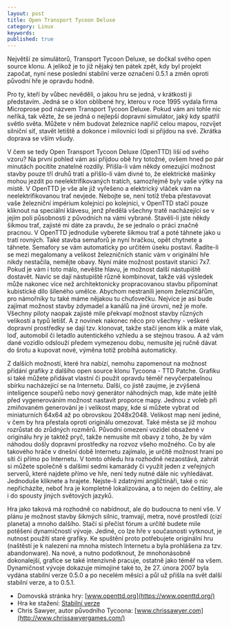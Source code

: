 ```yaml
---
layout: post
title: Open Transport Tycoon Deluxe
category: Linux
keywords:
published: true
---
```


Největší ze simulátorů, Transport Tycoon Deluxe, se dočkal svého open source klonu. A jelikož je to již nějaký ten pátek zpět, kdy byl projekt započat, nyní nese poslední stabilní verze označení 0.5.1 a změn oproti původní hře je opravdu hodně.

Pro ty, kteří by vůbec nevěděli, o jakou hru se jedná, v krátkosti ji představím. Jedná se o klon oblíbené hry, kterou v roce 1995 vydala firma Microprose pod názvem Transport Tycoon Deluxe. Pokud vám ani tohle nic neříká, tak vězte, že se jedná o nejlepší dopravní simulátor, jaký kdy spatřil světlo světa. Můžete v něm budovat železnice napříč celou mapou, rozvíjet silniční síť, stavět letiště a dokonce i milovníci lodí si přijdou na své. Zkrátka doprava se vším všudy.

V čem se tedy Open Transport Tycoon Deluxe (OpenTTD) liší od svého vzoru? Na první pohled vám asi přijdou obě hry totožné, ovšem hned po pár minutách pocítíte znatelné rozdíly. Přišla-li vám někdy omezující možnost stavby pouze tří druhů tratí a přišlo-li vám divné to, že elektrické mašinky mohou jezdit po neelektrifikovaných tratích, samozřejmě byly vaše výtky na místě. V OpenTTD je vše ale již vyřešeno a elektrický vláček vám na neelektrifikovanou trať nevjede. Nebojte se, není totiž třeba přestavovat vaše železniční impérium kolejnici po kolejnici, v OpenTTD stačí pouze kliknout na speciální klávesu, jenž předělá všechny tratě nacházející se v jejím poli působnosti z původních na vámi vybrané. Stavěli-li jste někdy šikmou trať, zajisté mi dáte za pravdu, že se jednalo o práci značně pracnou. V OpenTTD jednoduše vyberete šikmou trať a poté táhnete jako u tratí rovných. Také stavba semaforů je nyní hračkou, opět chytnete a táhnete. Semafory se vám automaticky po určitém úseku postaví. Řadíte-li se mezi megalomany a velikost železničních stanic vám v originální hře nikdy nestačila, nemějte obavy. Nyní máte možnost postavit stanici 7x7. Pokud je vám i toto málo, nevěšte hlavu, je možnost další nástupiště dostavět. Navíc se dají nástupiště různě kombinovat, takže váš výsledek může nakonec více než architektonicky propracovanou stavbu připomínat kubistické dílo šíleného umělce. Abychom nestranili jenom železničářům, pro námořníky tu také máme nějakou tu chuťovečku. Nejvíce je asi bude zajímat možnost stavby zdymadel a kanálů na jiné úrovni, než je moře. Všechny piloty naopak zajisté mile překvapí možnost stavby různých velikostí a typů letišť. A z novinek nakonec něco pro všechny - veškeré dopravní prostředky se dají tzv. klonovat, takže stačí jenom klik a máte vlak, loď, automobil či letadlo autentického vzhledu a se stejnou trasou. A až vám dané vozidlo odslouží předem vymezenou dobu, nemusíte jej ručně dávat do šrotu a kupovat nové, výměna totiž probíhá automaticky.

Z dalších možností, které hra nabízí, nemohu zapomenout na možnost přidání grafiky z dalšího open source klonu Tycoona - TTD Patche. Grafiku si také můžete přidávat vlastní či použít opravdu téměř nevyčerpatelnou sbírku nacházející se na Internetu. Další, co jistě zaujme, je zvýšená inteligence soupeřů nebo nový generátor náhodných map, kde máte ještě před vygenerováním možnost nastavit proporce mapy. Jednou z voleb při zmiňovaném generování je i velikost mapy, kde si můžete vybrat od miniaturních 64x64 až po obrovskou 2048x2048. Velikost map není jediné, v čem by hra přestala oproti originálu omezovat. Také města se již mohou rozrůstat do zrůdných rozměrů. Původní omezení vozidel obsažené v originálu hry je taktéž pryč, takže nemusíte mít obavy z toho, že by vám náhodou došly dopravní prostředky na rozvoz všeho možného. Co by ale takového hráče v dnešní době Internetu zajímalo, je určitě možnost hraní po síti či přímo po Internetu. V tomto ohledu hra rozhodně nezaostává, zahrát si můžete společně s dalšími sedmi kamarády či využít jeden z veřejných serverů, které najdete přímo ve hře, není tedy nutné dále nic vyhledávat. Jednoduše kliknete a hrajete. Nejste-li zdatnými angličtináři, také o nic nepřicházíte, neboť hra je kompletně lokalizována, a to nejen do češtiny, ale i do spousty jiných světových jazyků.

Hra jako taková má rozhodně co nabídnout, ale do budoucna to není vše. V plánu je možnost stavby šikmých silnic, tramvají, metra, nové prostředí (cizí planeta) a mnoho dalšího. Stačí si přečíst fórum a určitě budete mile potěšeni dynamičností vývoje. Jediné, co lze hře v současnosti vytknout, je nutnost použití staré grafiky. Ke spuštění proto potřebujete originální hru (naštěstí je k nalezení na mnoha místech Internetu a byla prohlášena za tzv. abandonware). Na nové, a nutno podotknout, že mnohonásobně dokonalejší, grafice se také intenzivně pracuje, ostatně jako téměř na všem. Dynamičnost vývoje dokazuje mimojiné také to, že 27. února 2007 byla vydána stabilní verze 0.5.0 a po necelém měsíci a půl už přišla na svět další stabilní verze, a to 0.5.1.

* Domovská stránka hry: [www.openttd.org](https://www.openttd.org/)
* Hra ke stažení: [Stabilní verze](https://www.openttd.org/downloads/openttd-releases/latest.html)
* Chris Sawyer, autor původního Tycoona: [www.chrissawyer.com](http://www.chrissawyergames.com/)
